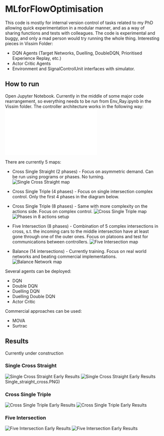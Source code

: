 # MLforFlowOptimisation
This code is mostly for internal version control of tasks related to my PhD allowing quick experimentation in a modular manner, and as a way of sharing functions and tests with colleagues.
The code is experimental and buggy, and only a mad person would try running the whole thing.
Interesting pieces in Vissim Folder:
- DQN Agents (Target Networks, Duelling, DoubleDQN, Prioritised Experience Replay, etc.)
- Actor Critic Agents
- Environment and SignalControlUnit interfaces with simulator.

## How to run
Open Jupyter Notebook. Currently in the middle of some major code rearrangement, so everything needs to be run from Env_Ray.ipynb in the Vissim folder.
The controller architecture works in the following way:
 ![Controller Architecture](./md_pics/Interface2.pdf)


There are currently 5 maps:
 - Cross Single Straight (2 phases) - Focus on asymmetric demand. Can be run using programs or phases. No turning.
 ![Single Cross Straight map](./md_pics/Single_straight_cross.PNG)

 - Cross Single Triple (4 phases) - Focus on single intersection complex control. Only the first 4 phases in the diagram below.
 - Cross Single Triple (8 phases) - Same with more complexity on the actions side. Focus on complex control.
 ![Cross Single Triple map](./md_pics/Single_cross_triple.PNG)
 ![Phases in 8 actions setup](./md_pics/Triple_phase.PNG)
 
 - Five Intersection (8 phases) - Combination of 5 complex intersections in cross, s.t. the incoming cars to the middle intersection have at least gone through one of the outer ones. Focus on platoons and test for communications between controllers.
 ![Five Intersection map](./md_pics/Five_intersection.PNG)
 
 - Balance (14 intersections) - Currently training. Focus on real world networks and beating commercial implementations.
  ![Balance Network map](./md_pics/Balance.PNG)

 Several agents can be deployed:
 - DQN
 - Double DQN
 - Duelling DQN
 - Duelling Double DQN
 - Actor Critic
 
 Commercial approaches can be used:
 - MOVA
 - Surtrac

## Results
Currently under construction

### Single Cross Straight
 ![Single Cross Straight Early Results](./md_pics/SCS_Delay.png)
 ![Single Cross Straight Early Results](./md_pics/SCS_Stop_Delay.png)
Single_straight_cross.PNG)

### Cross Single Triple
 ![Cross Single Triple Early Results](./md_pics/SCT_Delay.png)
 ![Cross Single Triple Early Results](./md_pics/SCT_Stop_Delay.png)

### Five Intersection
 ![Five Intersection Early Results](./md_pics/FI_Delay2.png)
 ![Five Intersection Early Results](./md_pics/FI_Stop_Delay2.png)


